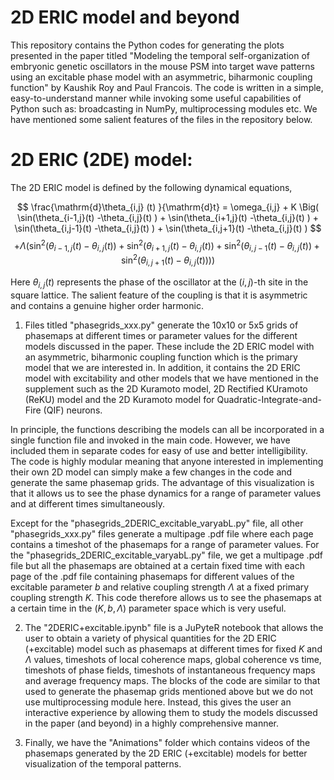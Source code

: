 # 2D ERIC model and beyond

This repository contains the Python codes for generating the plots presented in the paper titled "Modeling the temporal self-organization of embryonic genetic oscillators in the mouse PSM into target wave patterns using an excitable phase model with an asymmetric, biharmonic coupling function" by Kaushik Roy and Paul Francois. The code is written in a simple, easy-to-understand manner while invoking some useful capabilities of Python such as: broadcasting in NumPy, multiprocessing modules etc. We have mentioned some salient features of the files in the repository below.

# 2D ERIC (2DE) model:

The 2D ERIC model is defined by the following dynamical equations,

$$ \frac{\mathrm{d}\theta_{i,j} (t) }{\mathrm{d}t}  = \omega_{i,j} + K \Big( \sin(\theta_{i-1,j}(t) -\theta_{i,j}(t) ) + \sin(\theta_{i+1,j}(t) -\theta_{i,j}(t) ) + \sin(\theta_{i,j-1}(t) -\theta_{i,j}(t) ) + \sin(\theta_{i,j+1}(t) -\theta_{i,j}(t) ) $$
$$+ \Lambda \big ( \sin^2(\theta_{i-1,j}(t) -\theta_{i,j} (t)) + \sin^2(\theta_{i+1,j}(t) -\theta_{i,j}(t) ) + \sin^2(\theta_{i,j-1}(t) -\theta_{i,j} (t)) + \sin^2(\theta_{i,j+1}(t) -\theta_{i,j}(t) ) \big) \Big)  $$

Here $\theta_{i,j}(t)$ represents the phase of the oscillator at the $(i,j)$-th site in the square lattice. The salient feature of the coupling is that it is asymmetric and contains a genuine higher order harmonic. 

1. Files titled "phasegrids_xxx.py" generate the 10x10 or 5x5 grids of phasemaps at different times or parameter values for the different models discussed in the paper. These include the 2D ERIC model with an asymmetric, biharmonic coupling function which is the primary model that we are interested in. In addition, it contains the 2D ERIC model with excitability and other models that we have mentioned in the supplement such as the 2D Kuramoto model, 2D Rectified KUramoto (ReKU) model and the 2D Kuramoto model for Quadratic-Integrate-and-Fire (QIF) neurons.

In principle, the functions describing the models can all be incorporated in a single function file and invoked in the main code. However, we have included them in separate codes for easy of use and better intelligibility. The code is highly modular meaning that anyone interested in implementing their own 2D model can simply make a few changes in the code and generate the same phasemap grids. The advantage of this visualization is that it allows us to see the phase dynamics for a range of parameter values and at different times simultaneously. 

Except for the "phasegrids_2DERIC_excitable_varyabL.py" file, all other "phasegrids_xxx.py" files generate a multipage .pdf file where each page contains a timeshot of the phasemaps for a range of parameter values. For the "phasegrids_2DERIC_excitable_varyabL.py" file, we get a multipage .pdf file but all the phasemaps are obtained at a certain fixed time with each page of the .pdf file containing phasemaps for different values of the excitable parameter $b$ and relative coupling strength $\Lambda$ at a fixed primary coupling strength $K$. This code therefore allows us to see the phasemaps at a certain time in the $(K,b,\Lambda)$ parameter space which is very useful. 

2. The "2DERIC+excitable.ipynb" file is a JuPyteR notebook that allows the user to obtain a variety of physical quantities for the 2D ERIC (+excitable) model such as phasemaps at different times for fixed $K$ and $\Lambda$ values, timeshots of local coherence maps, global coherence vs time, timeshots of phase fields, timeshots of instantaneous frequency maps and average frequency maps. The blocks of the code are similar to that used to generate the phasemap grids mentioned above but we do not use multiprocessing module here. Instead, this gives the user an interactive experience by allowing them to study the models discussed in the paper (and beyond) in a highly comprehensive manner.

3. Finally, we have the "Animations" folder which contains videos of the phasemaps generated by the 2D ERIC (+excitable) models for better visualization of the temporal patterns.  
